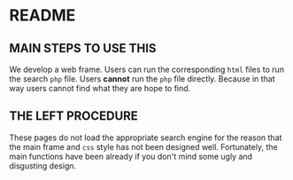 # README

## MAIN STEPS TO USE THIS

We develop a web frame. Users can run the corresponding `html` files to run the search `php` file. Users **cannot** run the `php` file directly. Because in that way users cannot find what they are hope to find.

## THE LEFT PROCEDURE

These pages do not load the appropriate search engine for the reason that the main frame and `css` style has not been designed well. Fortunately, the main functions have been already if you don't mind some ugly and disgusting design.
